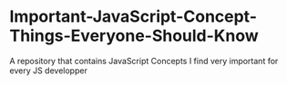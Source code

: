 # Important-JavaScript-Concept-Things-Everyone-Should-Know
A repository that contains JavaScript Concepts I find very important for every JS developper
